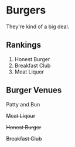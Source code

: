 # Burgers
They're kind of a big deal.

## Rankings
1. Honest Burger
2. Breakfast Club
3. Meat Liquor

## Burger Venues
Patty and Bun

~~Meat Liqour~~

~~Honest Burger~~

~~Breakfast Club~~


